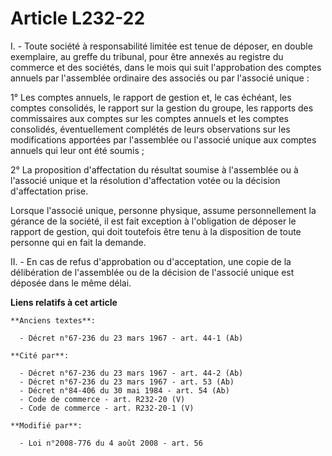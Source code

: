 # Article L232-22

I. - Toute société à responsabilité limitée est tenue de déposer, en double exemplaire, au greffe du tribunal, pour être
annexés au registre du commerce et des sociétés, dans le mois qui suit l'approbation des comptes annuels par l'assemblée
ordinaire des associés ou par l'associé unique :

1° Les comptes annuels, le rapport de gestion et, le cas échéant, les comptes consolidés, le rapport sur la gestion du
groupe, les rapports des commissaires aux comptes sur les comptes annuels et les comptes consolidés, éventuellement complétés
de leurs observations sur les modifications apportées par l'assemblée ou l'associé unique aux comptes annuels qui leur ont
été soumis ;

2° La proposition d'affectation du résultat soumise à l'assemblée ou à l'associé unique et la résolution d'affectation votée
ou la décision d'affectation prise.

Lorsque l'associé unique, personne physique, assume personnellement la gérance de la société, il est fait exception à
l'obligation de déposer le rapport de gestion, qui doit toutefois être tenu à la disposition de toute personne qui en fait la
demande. 

II. - En cas de refus d'approbation ou d'acceptation, une copie de la délibération de l'assemblée ou de la décision de
l'associé unique est déposée dans le même délai.

**Liens relatifs à cet article**

	**Anciens textes**:

	  - Décret n°67-236 du 23 mars 1967 - art. 44-1 (Ab)

	**Cité par**:

	  - Décret n°67-236 du 23 mars 1967 - art. 44-2 (Ab)
	  - Décret n°67-236 du 23 mars 1967 - art. 53 (Ab)
	  - Décret n°84-406 du 30 mai 1984 - art. 54 (Ab)
	  - Code de commerce - art. R232-20 (V)
	  - Code de commerce - art. R232-20-1 (V)

	**Modifié par**:

	  - Loi n°2008-776 du 4 août 2008 - art. 56
